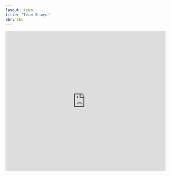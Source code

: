 ```yaml
---
layout: team
title: "Team Shunya"
abr: shu
---
```


<iframe frameborder="0" width="100%" height="440" src="http://v.qq.com/iframe/player.html?vid=m03398ohqjs&tiny=0&auto=0" allowfullscreen></iframe>